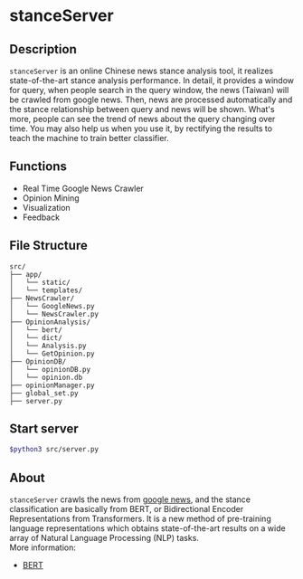 # stanceServer
## Description
`stanceServer` is an online Chinese news stance analysis tool, it realizes state-of-the-art stance analysis performance. In detail, it provides a window for query, when people search in the query window, the news (Taiwan) will be crawled from google news. Then, news are processed automatically and the stance relationship between query and news will be shown. What's more, people can see the trend of news about the query changing over time. You may also help us when you use it, by rectifying the results to teach the machine to train better classifier.

## Functions
* Real Time Google News Crawler
* Opinion Mining
* Visualization
* Feedback

## File Structure
```ascii
src/
├── app/
│   └── static/
│   └── templates/
├── NewsCrawler/
│   └── GoogleNews.py
│   └── NewsCrawler.py
├── OpinionAnalysis/
│   └── bert/
│   └── dict/
│   └── Analysis.py
│   └── GetOpinion.py
├── OpinionDB/
│   └── opinionDB.py
│   └── opinion.db
├── opinionManager.py
├── global_set.py
├── server.py
```

## Start server
```bash
$python3 src/server.py
```

## About
`stanceServer` crawls the news from [google news](https://www.google.com.tw/), and the stance classification are basically from BERT, or Bidirectional Encoder Representations from Transformers. It is a new method of pre-training language representations which obtains state-of-the-art results on a wide array of Natural Language Processing (NLP) tasks.  
More information:
* [BERT](https://github.com/google-research/bert)
